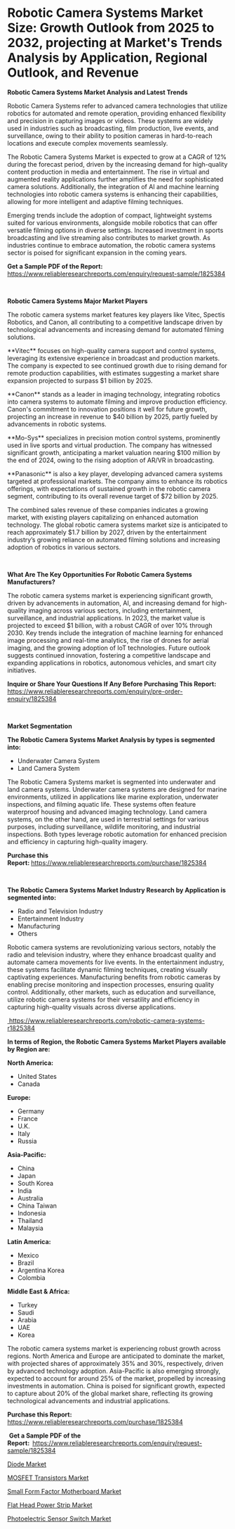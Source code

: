 <p><h1>Robotic Camera Systems Market Size: Growth Outlook from 2025 to 2032, projecting at Market's Trends Analysis by Application, Regional Outlook, and Revenue</h1></p><p><strong>Robotic Camera Systems Market Analysis and Latest Trends</strong></p>
<p><p>Robotic Camera Systems refer to advanced camera technologies that utilize robotics for automated and remote operation, providing enhanced flexibility and precision in capturing images or videos. These systems are widely used in industries such as broadcasting, film production, live events, and surveillance, owing to their ability to position cameras in hard-to-reach locations and execute complex movements seamlessly.</p><p>The Robotic Camera Systems Market is expected to grow at a CAGR of 12% during the forecast period, driven by the increasing demand for high-quality content production in media and entertainment. The rise in virtual and augmented reality applications further amplifies the need for sophisticated camera solutions. Additionally, the integration of AI and machine learning technologies into robotic camera systems is enhancing their capabilities, allowing for more intelligent and adaptive filming techniques.</p><p>Emerging trends include the adoption of compact, lightweight systems suited for various environments, alongside mobile robotics that can offer versatile filming options in diverse settings. Increased investment in sports broadcasting and live streaming also contributes to market growth. As industries continue to embrace automation, the robotic camera systems sector is poised for significant expansion in the coming years.</p></p>
<p><strong>Get a Sample PDF of the Report:&nbsp;</strong> <a href="https://www.reliableresearchreports.com/enquiry/request-sample/1825384?utm_campaign=83&utm_medium=2&utm_source=Github&utm_content=ia&utm_term=10022025&utm_id=robotic-camera-systems">https://www.reliableresearchreports.com/enquiry/request-sample/1825384</a></p>
<p>&nbsp;</p>
<p><strong>Robotic Camera Systems Major Market Players</strong></p>
<p><p>The robotic camera systems market features key players like Vitec, Spectis Robotics, and Canon, all contributing to a competitive landscape driven by technological advancements and increasing demand for automated filming solutions.</p><p>**Vitec** focuses on high-quality camera support and control systems, leveraging its extensive experience in broadcast and production markets. The company is expected to see continued growth due to rising demand for remote production capabilities, with estimates suggesting a market share expansion projected to surpass $1 billion by 2025.</p><p>**Canon** stands as a leader in imaging technology, integrating robotics into camera systems to automate filming and improve production efficiency. Canon's commitment to innovation positions it well for future growth, projecting an increase in revenue to $40 billion by 2025, partly fueled by advancements in robotic systems.</p><p>**Mo-Sys** specializes in precision motion control systems, prominently used in live sports and virtual production. The company has witnessed significant growth, anticipating a market valuation nearing $100 million by the end of 2024, owing to the rising adoption of AR/VR in broadcasting.</p><p>**Panasonic** is also a key player, developing advanced camera systems targeted at professional markets. The company aims to enhance its robotics offerings, with expectations of sustained growth in the robotic camera segment, contributing to its overall revenue target of $72 billion by 2025.</p><p>The combined sales revenue of these companies indicates a growing market, with existing players capitalizing on enhanced automation technology. The global robotic camera systems market size is anticipated to reach approximately $1.7 billion by 2027, driven by the entertainment industry’s growing reliance on automated filming solutions and increasing adoption of robotics in various sectors.</p></p>
<p>&nbsp;</p>
<p><strong>What Are The Key Opportunities For Robotic Camera Systems Manufacturers?</strong></p>
<p><p>The robotic camera systems market is experiencing significant growth, driven by advancements in automation, AI, and increasing demand for high-quality imaging across various sectors, including entertainment, surveillance, and industrial applications. In 2023, the market value is projected to exceed $1 billion, with a robust CAGR of over 10% through 2030. Key trends include the integration of machine learning for enhanced image processing and real-time analytics, the rise of drones for aerial imaging, and the growing adoption of IoT technologies. Future outlook suggests continued innovation, fostering a competitive landscape and expanding applications in robotics, autonomous vehicles, and smart city initiatives.</p></p>
<p><strong>Inquire or Share Your Questions If Any Before Purchasing This Report:</strong> <a href="https://www.reliableresearchreports.com/enquiry/pre-order-enquiry/1825384?utm_campaign=83&utm_medium=2&utm_source=Github&utm_content=ia&utm_term=10022025&utm_id=robotic-camera-systems">https://www.reliableresearchreports.com/enquiry/pre-order-enquiry/1825384</a></p>
<p>&nbsp;</p>
<p><strong>Market Segmentation</strong></p>
<p><strong>The Robotic Camera Systems Market Analysis by types is segmented into:</strong></p>
<p><ul><li>Underwater Camera System</li><li>Land Camera System</li></ul></p>
<p><p>The Robotic Camera Systems market is segmented into underwater and land camera systems. Underwater camera systems are designed for marine environments, utilized in applications like marine exploration, underwater inspections, and filming aquatic life. These systems often feature waterproof housing and advanced imaging technology. Land camera systems, on the other hand, are used in terrestrial settings for various purposes, including surveillance, wildlife monitoring, and industrial inspections. Both types leverage robotic automation for enhanced precision and efficiency in capturing high-quality imagery.</p></p>
<p><strong>Purchase this Report:&nbsp;</strong><a href="https://www.reliableresearchreports.com/purchase/1825384?utm_campaign=83&utm_medium=2&utm_source=Github&utm_content=ia&utm_term=10022025&utm_id=robotic-camera-systems">https://www.reliableresearchreports.com/purchase/1825384</a></p>
<p>&nbsp;</p>
<p><strong>The Robotic Camera Systems Market Industry Research by Application is segmented into:</strong></p>
<p><ul><li>Radio and Television Industry</li><li>Entertainment Industry</li><li>Manufacturing</li><li>Others</li></ul></p>
<p><p>Robotic camera systems are revolutionizing various sectors, notably the radio and television industry, where they enhance broadcast quality and automate camera movements for live events. In the entertainment industry, these systems facilitate dynamic filming techniques, creating visually captivating experiences. Manufacturing benefits from robotic cameras by enabling precise monitoring and inspection processes, ensuring quality control. Additionally, other markets, such as education and surveillance, utilize robotic camera systems for their versatility and efficiency in capturing high-quality visuals across diverse applications.</p></p>
<p><a href="https://www.reliableresearchreports.com/robotic-camera-systems-r1825384?utm_campaign=83&utm_medium=2&utm_source=Github&utm_content=ia&utm_term=10022025&utm_id=robotic-camera-systems">&nbsp;https://www.reliableresearchreports.com/robotic-camera-systems-r1825384</a></p>
<p><strong>In terms of Region, the Robotic Camera Systems Market Players available by Region are:</strong></p>
<p>
    <p> <strong> North America: </strong>
        <ul>
            <li>United States</li>
            <li>Canada</li>
        </ul>
        </p> 
    <p> <strong> Europe: </strong>
        <ul>
            <li>Germany</li>
            <li>France</li>
            <li>U.K.</li>
            <li>Italy</li>
            <li>Russia</li>
        </ul>
        </p> 
    <p> <strong> Asia-Pacific: </strong>
        <ul>
            <li>China</li>
            <li>Japan</li>
            <li>South Korea</li>
            <li>India</li>
            <li>Australia</li>
            <li>China Taiwan</li>
            <li>Indonesia</li>
            <li>Thailand</li>
            <li>Malaysia</li>
        </ul>
        </p> 
    <p> <strong> Latin America: </strong>
        <ul>
            <li>Mexico</li>
            <li>Brazil</li>
            <li>Argentina Korea</li>
            <li>Colombia</li>
        </ul>
        </p> 
    <p> <strong> Middle East & Africa: </strong>
        <ul>
            <li>Turkey</li>
            <li>Saudi</li>
            <li>Arabia</li>
            <li>UAE</li>
            <li>Korea</li>
        </ul>
    </p>
    </p>
<p><p>The robotic camera systems market is experiencing robust growth across regions. North America and Europe are anticipated to dominate the market, with projected shares of approximately 35% and 30%, respectively, driven by advanced technology adoption. Asia-Pacific is also emerging strongly, expected to account for around 25% of the market, propelled by increasing investments in automation. China is poised for significant growth, expected to capture about 20% of the global market share, reflecting its growing technological advancements and industrial applications.</p></p>
<p><strong>Purchase this Report: </strong><a href="https://www.reliableresearchreports.com/purchase/1825384?utm_campaign=83&utm_medium=2&utm_source=Github&utm_content=ia&utm_term=10022025&utm_id=robotic-camera-systems">https://www.reliableresearchreports.com/purchase/1825384</a></p>
<p>&nbsp;<strong>Get a Sample PDF of the Report:&nbsp;&nbsp;</strong><a href="https://www.reliableresearchreports.com/enquiry/request-sample/1825384?utm_campaign=83&utm_medium=2&utm_source=Github&utm_content=ia&utm_term=10022025&utm_id=robotic-camera-systems">https://www.reliableresearchreports.com/enquiry/request-sample/1825384</a></p>
<p><strong></strong></p>
<p><p><a href="https://github.com/chkrselia/Market-Research-Report-List-1/blob/main/diode-market.md?utm_campaign=83&utm_medium=2&utm_source=Github&utm_content=ia&utm_term=10022025&utm_id=robotic-camera-systems">Diode Market</a></p><p><a href="https://github.com/pidlisseas/Market-Research-Report-List-1/blob/main/mosfet-transistors-market.md?utm_campaign=83&utm_medium=2&utm_source=Github&utm_content=ia&utm_term=10022025&utm_id=robotic-camera-systems">MOSFET Transistors Market</a></p><p><a href="https://github.com/kaddahblejc/Market-Research-Report-List-1/blob/main/small-form-factor-motherboard-market.md?utm_campaign=83&utm_medium=2&utm_source=Github&utm_content=ia&utm_term=10022025&utm_id=robotic-camera-systems">Small Form Factor Motherboard Market</a></p><p><a href="https://github.com/fatumobinnu/Market-Research-Report-List-1/blob/main/flat-head-power-strip-market.md?utm_campaign=83&utm_medium=2&utm_source=Github&utm_content=ia&utm_term=10022025&utm_id=robotic-camera-systems">Flat Head Power Strip Market</a></p><p><a href="https://github.com/gyenesephacy/Market-Research-Report-List-1/blob/main/photoelectric-sensor-switch-market.md?utm_campaign=83&utm_medium=2&utm_source=Github&utm_content=ia&utm_term=10022025&utm_id=robotic-camera-systems">Photoelectric Sensor Switch Market</a></p></p>